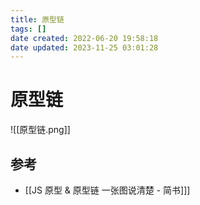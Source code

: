 ```yaml
---
title: 原型链
tags: []
date created: 2022-06-20 19:58:18
date updated: 2023-11-25 03:01:28
---
```


# 原型链

![[原型链.png]]

## 参考

- [[JS 原型 & 原型链 一张图说清楚 - 简书]]]
